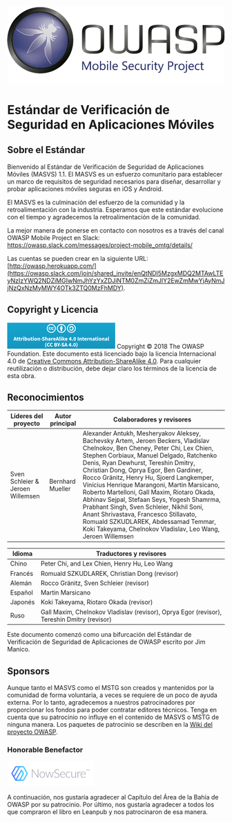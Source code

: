 ![OWASP LOGO](images/OWASP_logo.png)

# Estándar de Verificación de Seguridad en Aplicaciones Móviles

## Sobre el Estándar

Bienvenido al Estándar de Verificación de Seguridad de Aplicaciones Móviles (MASVS) 1.1. El MASVS es un esfuerzo comunitario para establecer un marco de requisitos de seguridad necesarios para diseñar, desarrollar y probar aplicaciones móviles seguras en iOS y Android.

El MASVS es la culminación del esfuerzo de la comunidad y la retroalimentación con la industria. Esperamos que este estándar evolucione con el tiempo y agradecemos la retroalimentación de la comunidad.

La mejor manera de ponerse en contacto con nosotros es a través del canal OWASP Mobile Project en Slack: <https://owasp.slack.com/messages/project-mobile_omtg/details/>

Las cuentas se pueden crear en la siguiente URL: [http://owasp.herokuapp.com/](https://owasp.slack.com/join/shared_invite/enQtNDI5MzgxMDQ2MTAwLTEyNzIzYWQ2NDZiMGIwNmJhYzYxZDJiNTM0ZmZiZmJlY2EwZmMwYjAyNmJjNzQxNzMyMWY4OTk3ZTQ0MzFhMDY).

## Copyright y Licencia

![license](images/CC-license.png) Copyright © 2018 The OWASP Foundation. Este documento está licenciado bajo la licencia Internacional 4.0 de [Creative Commons Attribution-ShareAlike 4.0](https://creativecommons.org/licenses/by-sa/4.0/). Para cualquier reutilización o distribución, debe dejar claro los términos de la licencia de esta obra.

<div style="page-break-after: always;">
</div>

## Reconocimientos

| Líderes del proyecto | Autor principal | Colaboradores y revisores
| --- | --- | --- |
| Sven Schleier & Jeroen Willemsen | Bernhard Mueller | Alexander Antukh, Mesheryakov Aleksey, Bachevsky Artem, Jeroen Beckers, Vladislav Chelnokov, Ben Cheney, Peter Chi, Lex Chien, Stephen Corbiaux, Manuel Delgado, Ratchenko Denis, Ryan Dewhurst, Tereshin Dmitry, Christian Dong, Oprya Egor, Ben Gardiner, Rocco Gränitz, Henry Hu, Sjoerd Langkemper, Vinícius Henrique Marangoni, Martin Marsicano, Roberto Martelloni, Gall Maxim, Riotaro Okada, Abhinav Sejpal, Stefaan Seys, Yogesh Shamrma, Prabhant Singh, Sven Schleier, Nikhil Soni, Anant Shrivastava, Francesco Stillavato, Romuald SZKUDLAREK, Abdessamad Temmar, Koki Takeyama, Chelnokov Vladislav, Leo Wang, Jeroen Willemsen |

| Idioma | Traductores y revisores |
| --- | --- |
| Chino | Peter Chi, and Lex Chien, Henry Hu, Leo Wang |
| Francés | Romuald SZKUDLAREK, Christian Dong (revisor) |
| Alemán | Rocco Gränitz, Sven Schleier (revisor) |
| Español | Martin Marsicano |
| Japonés | Koki Takeyama, Riotaro Okada (revisor) |
| Ruso | Gall Maxim, Chelnokov Vladislav (revisor), Oprya Egor (revisor), Tereshin Dmitry (revisor) |

Este documento comenzó como una bifurcación del Estándar de Verificación de Seguridad de Aplicaciones de OWASP escrito por Jim Manico.

## Sponsors

Aunque tanto el MASVS como el MSTG son creados y mantenidos por la comunidad de forma voluntaria, a veces se requiere de un poco de ayuda externa. Por lo tanto, agradecemos a nuestros patrocinadores por proporcionar los fondos para poder contratar editores técnicos. Tenga en cuenta que su patrocinio no influye en el contenido de MASVS o MSTG de ninguna manera. Los paquetes de patrocinio se describen en la [Wiki del proyecto OWASP](https://www.owasp.org/index.php/OWASP_Mobile_Security_Testing_Guide#tab=Sponsorship_Packages "OWASP Mobile Security Testing Guide Sponsorship Packages").

### Honorable Benefactor

[![NowSecure](images/NowSecure_logo.png)](https://www.nowsecure.com/ "NowSecure")

A continuación, nos gustaría agradecer al Capítulo del Área de la Bahía de OWASP por su patrocinio. Por último, nos gustaría agradecer a todos los que compraron el libro en Leanpub y nos patrocinaron de esa manera.
